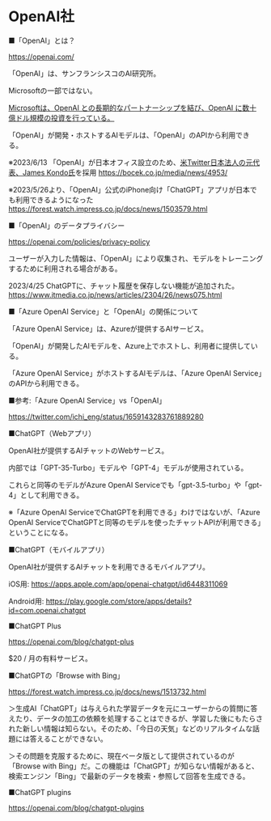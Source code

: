# OpenAI社


■「OpenAI」とは？

https://openai.com/

「OpenAI」は、サンフランシスコのAI研究所。

Microsoftの一部ではない。

[Microsoftは、OpenAI との長期的なパートナーシップを結び、OpenAI に数十億ドル規模の投資を行っている。](https://news.microsoft.com/ja-jp/2023/01/25/230125-microsoftandopenaiextendpartnership/)

「OpenAI」が開発・ホストするAIモデルは、「OpenAI」のAPIから利用できる。

※2023/6/13 「OpenAI」が日本オフィス設立のため、[米Twitter日本法人の元代表、James Kondo氏](https://ja.wikipedia.org/wiki/%E8%BF%91%E8%97%A4%E6%AD%A3%E6%99%83%E3%82%B8%E3%82%A7%E3%83%BC%E3%83%A0%E3%82%B9)を採用
https://bocek.co.jp/media/news/4953/

※2023/5/26より、「OpenAI」公式のiPhone向け「ChatGPT」アプリが日本でも利用できるようになった
https://forest.watch.impress.co.jp/docs/news/1503579.html

■「OpenAI」のデータプライバシー

https://openai.com/policies/privacy-policy

ユーザーが入力した情報は、「OpenAI」により収集され、モデルをトレーニングするために利用される場合がある。

2023/4/25 ChatGPTに、チャット履歴を保存しない機能が追加された。
https://www.itmedia.co.jp/news/articles/2304/26/news075.html

■「Azure OpenAI Service」と「OpenAI」の関係について

「Azure OpenAI Service」は、Azureが提供するAIサービス。

「OpenAI」が開発したAIモデルを、Azure上でホストし、利用者に提供している。

「Azure OpenAI Service」がホストするAIモデルは、「Azure OpenAI Service」のAPIから利用できる。

■参考:「Azure OpenAI Service」vs「OpenAI」

https://twitter.com/ichi_eng/status/1659143283761889280

■ChatGPT（Webアプリ）

OpenAI社が提供するAIチャットのWebサービス。

内部では「GPT-35-Turbo」モデルや「GPT-4」モデルが使用されている。

これらと同等のモデルがAzure OpenAI Serviceでも「gpt-3.5-turbo」や「gpt-4」として利用できる。

※「Azure OpenAI ServiceでChatGPTを利用できる」わけではないが、「Azure OpenAI ServiceでChatGPTと同等のモデルを使ったチャットAPIが利用できる」ということになる。

■ChatGPT（モバイルアプリ）

OpenAI社が提供するAIチャットを利用できるモバイルアプリ。

iOS用:
https://apps.apple.com/app/openai-chatgpt/id6448311069

Android用:
https://play.google.com/store/apps/details?id=com.openai.chatgpt

■ChatGPT Plus

https://openai.com/blog/chatgpt-plus

$20 / 月の有料サービス。

■ChatGPTの「Browse with Bing」

https://forest.watch.impress.co.jp/docs/news/1513732.html

＞生成AI「ChatGPT」は与えられた学習データを元にユーザーからの質問に答えたり、データの加工の依頼を処理することはできるが、学習した後にもたらされた新しい情報は知らない。そのため、「今日の天気」などのリアルタイムな話題には答えることができない。

＞その問題を克服するために、現在ベータ版として提供されているのが「Browse with Bing」だ。この機能は「ChatGPT」が知らない情報があると、検索エンジン「Bing」で最新のデータを検索・参照して回答を生成できる。

■ChatGPT plugins

https://openai.com/blog/chatgpt-plugins



